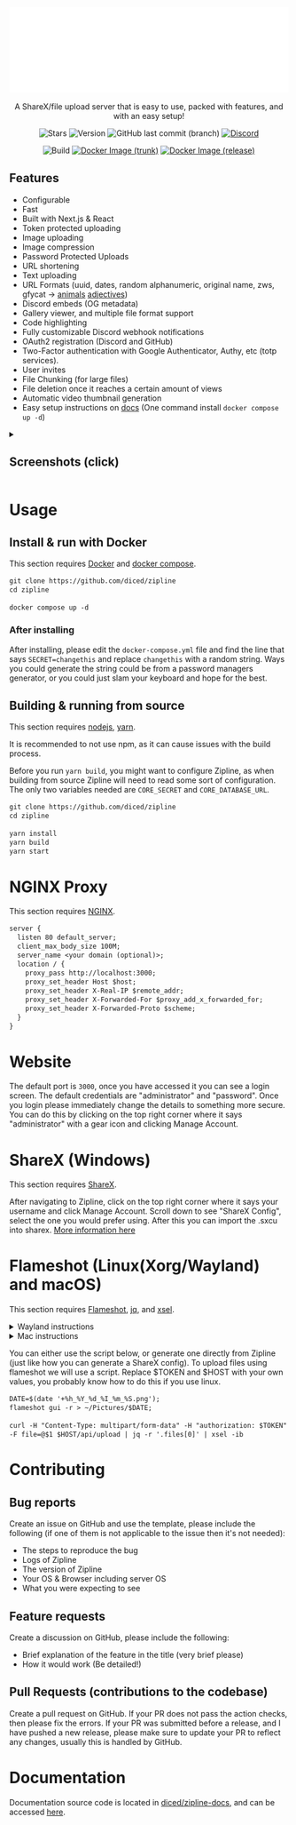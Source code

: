 <div align="center">
  <img src="https://raw.githubusercontent.com/diced/zipline/trunk/public/zipline_small.png"/>

A ShareX/file upload server that is easy to use, packed with features, and with an easy setup!

![Stars](https://img.shields.io/github/stars/diced/zipline?logo=github&style=flat)
![Version](https://img.shields.io/github/package-json/v/diced/zipline?logo=git&logoColor=white&style=flat)
![GitHub last commit (branch)](https://img.shields.io/github/last-commit/diced/zipline/trunk?logo=git&logoColor=white&style=flat)
[![Discord](https://img.shields.io/discord/729771078196527176?color=%23777ed3&label=discord&logo=discord&logoColor=white&style=flat)](https://discord.gg/EAhCRfGxCF)

![Build](https://img.shields.io/github/actions/workflow/status/diced/zipline/build.yml?logo=github&style=flat&branch=trunk)
[![Docker Image (trunk)](https://img.shields.io/github/actions/workflow/status/diced/zipline/docker.yml?label=Docker%20%28trunk%29&logo=github&style=flat&branch=trunk)](https://github.com/diced/zipline/pkgs/container/zipline/?tag=trunk)
[![Docker Image (release)](https://img.shields.io/github/actions/workflow/status/diced/zipline/docker-release.yml?label=Docker%20%28release%29&logo=github&style=flat&branch=trunk)](https://github.com/diced/zipline/pkgs/container/zipline/?tag=latest)

</div>

## Features

- Configurable
- Fast
- Built with Next.js & React
- Token protected uploading
- Image uploading
- Image compression
- Password Protected Uploads
- URL shortening
- Text uploading
- URL Formats (uuid, dates, random alphanumeric, original name, zws, gfycat -> [animals](https://assets.gfycat.com/animals) [adjectives](https://assets.gfycat.com/adjectives))
- Discord embeds (OG metadata)
- Gallery viewer, and multiple file format support
- Code highlighting
- Fully customizable Discord webhook notifications
- OAuth2 registration (Discord and GitHub)
- Two-Factor authentication with Google Authenticator, Authy, etc (totp services).
- User invites
- File Chunking (for large files)
- File deletion once it reaches a certain amount of views
- Automatic video thumbnail generation
- Easy setup instructions on [docs](https://zipl.vercel.app/) (One command install `docker compose up -d`)

<details>
  <summary><h2>Screenshots (click)</h2></summary>
  
  View full album at [imgur](https://imgur.com/a/GzyowZ7)
  
  ![Login Page](https://i.imgur.com/14Er7qt.png)
  ![Dashboard](https://i.imgur.com/3JK5bp6.png)
  ![Files Page](https://i.imgur.com/grIaDs8.png)
</details>

# Usage

## Install & run with Docker

This section requires [Docker](https://docs.docker.com/get-docker/) and [docker compose](https://docs.docker.com/compose/install/).

```shell
git clone https://github.com/diced/zipline
cd zipline

docker compose up -d
```

### After installing

After installing, please edit the `docker-compose.yml` file and find the line that says `SECRET=changethis` and replace `changethis` with a random string.
Ways you could generate the string could be from a password managers generator, or you could just slam your keyboard and hope for the best.

## Building & running from source

This section requires [nodejs](https://nodejs.org), [yarn](https://yarnpkg.com/).

It is recommended to not use npm, as it can cause issues with the build process.

Before you run `yarn build`, you might want to configure Zipline, as when building from source Zipline will need to read some sort of configuration. The only two variables needed are `CORE_SECRET` and `CORE_DATABASE_URL`.

```shell
git clone https://github.com/diced/zipline
cd zipline

yarn install
yarn build
yarn start
```

# NGINX Proxy

This section requires [NGINX](https://nginx.org/).

```nginx
server {
  listen 80 default_server;
  client_max_body_size 100M;
  server_name <your domain (optional)>;
  location / {
    proxy_pass http://localhost:3000;
    proxy_set_header Host $host;
    proxy_set_header X-Real-IP $remote_addr;
    proxy_set_header X-Forwarded-For $proxy_add_x_forwarded_for;
    proxy_set_header X-Forwarded-Proto $scheme;
  }
}
```

# Website

The default port is `3000`, once you have accessed it you can see a login screen. The default credentials are "administrator" and "password". Once you login please immediately change the details to something more secure. You can do this by clicking on the top right corner where it says "administrator" with a gear icon and clicking Manage Account.

# ShareX (Windows)

This section requires [ShareX](https://www.getsharex.com/).

After navigating to Zipline, click on the top right corner where it says your username and click Manage Account. Scroll down to see "ShareX Config", select the one you would prefer using. After this you can import the .sxcu into sharex. [More information here](https://zipl.vercel.app/docs/guides/uploaders/sharex)

# Flameshot (Linux(Xorg/Wayland) and macOS)

This section requires [Flameshot](https://www.flameshot.org/), [jq](https://stedolan.github.io/jq/), and [xsel](https://github.com/kfish/xsel).

<details>
  <summary>Wayland instructions</summary>
  
If using wayland you will need to have [wl-clipboard](https://github.com/bugaevc/wl-clipboard) installed, for the `wl-copy` command.

If you are not using GNOME/KDE/Qtile/Sway, and are using something like a wlroots-based or wlroots-compatible compositor (ex. [Hyprland](https://github.com/hyprwm/Hyprland/), [River](https://github.com/riverwm/river), etc), you will need to set the `XDG_CURRENT_DESKTOP` environment variable to `sway`, which will just override it for this script. Adding `export XDG_CURRENT_DESKTOP=sway` to the start of the script will work.

After this, replace the `xsel -ib` with `wl-copy` in the script.

</details>

<details>
  <summary>Mac instructions</summary>

If using macOS, you can replace the `xsel -ib` with `pbcopy` in the script.

</details>

You can either use the script below, or generate one directly from Zipline (just like how you can generate a ShareX config).
To upload files using flameshot we will use a script. Replace $TOKEN and $HOST with your own values, you probably know how to do this if you use linux.

```shell
DATE=$(date '+%h_%Y_%d_%I_%m_%S.png');
flameshot gui -r > ~/Pictures/$DATE;

curl -H "Content-Type: multipart/form-data" -H "authorization: $TOKEN" -F file=@$1 $HOST/api/upload | jq -r '.files[0]' | xsel -ib
```

# Contributing

## Bug reports

Create an issue on GitHub and use the template, please include the following (if one of them is not applicable to the issue then it's not needed):

- The steps to reproduce the bug
- Logs of Zipline
- The version of Zipline
- Your OS & Browser including server OS
- What you were expecting to see

## Feature requests

Create a discussion on GitHub, please include the following:

- Brief explanation of the feature in the title (very brief please)
- How it would work (Be detailed!)

## Pull Requests (contributions to the codebase)

Create a pull request on GitHub. If your PR does not pass the action checks, then please fix the errors. If your PR was submitted before a release, and I have pushed a new release, please make sure to update your PR to reflect any changes, usually this is handled by GitHub.

# Documentation

Documentation source code is located in [diced/zipline-docs](https://github.com/diced/zipline-docs), and can be accessed [here](https://zipline.diced.sh/docs/get-started).
